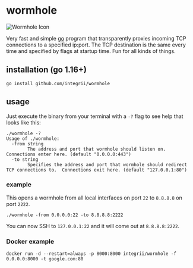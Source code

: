 # wormhole

![Wormhole Icon](https://raw.githubusercontent.com/integrii/wormhole/master/icon.png)

Very fast and simple [go](https://golang.org) program that transparently proxies incoming TCP connections to a specified ip:port.  The TCP destination is the same every time and specified by flags at startup time.  Fun for all kinds of things.

## installation (go 1.16+)
`go install github.com/integrii/wormhole`

## usage

Just execute the binary from your terminal with a `-?` flag to see help that looks like this:

```
./wormhole -?
Usage of ./wormhole:
  -from string
    	The address and port that wormhole should listen on.  Connections enter here. (default "0.0.0.0:443")
  -to string
    	Specifies the address and port that wormhole should redirect TCP connections to.  Connections exit here. (default "127.0.0.1:80")
```


### example

This opens a wormhole from all local interfaces on port `22` to `8.8.8.8` on port `2222`.

`./wormhole -from 0.0.0.0:22 -to 8.8.8.8:2222`

You can now SSH to `127.0.0.1:22` and it will come out at `8.8.8.8:2222`.


### Docker example

```docker
docker run -d --restart=always -p 8000:8000 integrii/wormhole -f 0.0.0.0:8000 -t google.com:80
```
